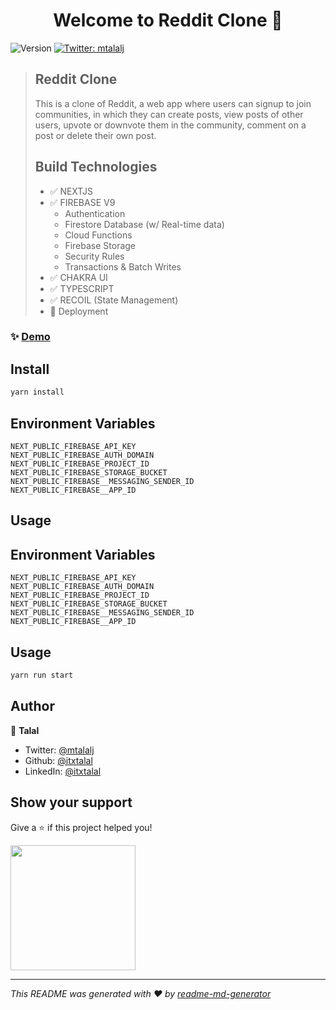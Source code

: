 <h1 align="center">Welcome to Reddit Clone 👋</h1>
<p>
  <img alt="Version" src="https://img.shields.io/badge/version-0.1.0-blue.svg?cacheSeconds=2592000" />
  <a href="https://twitter.com/mtalalj" target="_blank">
    <img alt="Twitter: mtalalj" src="https://img.shields.io/twitter/follow/mtalalj.svg?style=social" />
  </a>
</p>

> ## Reddit Clone
>
> This is a clone of Reddit, a web app where users can signup to join communities, in which they can create posts, view posts of other users, upvote or downvote them in the community, comment on a post or delete their own post.
>
> ## Build Technologies
>
> - ✅ NEXTJS
> - ✅ FIREBASE V9
>   - Authentication
>   - Firestore Database (w/ Real-time data)
>   - Cloud Functions
>   - Firebase Storage
>   - Security Rules
>   - Transactions & Batch Writes
> - ✅ CHAKRA UI
> - ✅ TYPESCRIPT
> - ✅ RECOIL (State Management)
> - 🚀 Deployment

### ✨ [Demo](https://reddit-cloney.netlify.app/)

## Install

```sh
yarn install
```

## Environment Variables

```
NEXT_PUBLIC_FIREBASE_API_KEY
NEXT_PUBLIC_FIREBASE_AUTH_DOMAIN
NEXT_PUBLIC_FIREBASE_PROJECT_ID
NEXT_PUBLIC_FIREBASE_STORAGE_BUCKET
NEXT_PUBLIC_FIREBASE__MESSAGING_SENDER_ID
NEXT_PUBLIC_FIREBASE__APP_ID
```

## Usage

## Environment Variables

```
NEXT_PUBLIC_FIREBASE_API_KEY
NEXT_PUBLIC_FIREBASE_AUTH_DOMAIN
NEXT_PUBLIC_FIREBASE_PROJECT_ID
NEXT_PUBLIC_FIREBASE_STORAGE_BUCKET
NEXT_PUBLIC_FIREBASE__MESSAGING_SENDER_ID
NEXT_PUBLIC_FIREBASE__APP_ID
```

## Usage

```sh
yarn run start
```

## Author

👤 **Talal**

- Twitter: [@mtalalj](https://twitter.com/mtalalj)
- Github: [@itxtalal](https://github.com/itxtalal)
- LinkedIn: [@itxtalal](https://linkedin.com/in/itxtalal)

## Show your support

<p>Give a ⭐️ if this project helped you!</p>
<a href="https://www.buymeacoffee.com/itxtalal"><img src="https://cdn.buymeacoffee.com/buttons/v2/default-yellow.png" width="200" /></a>

---

_This README was generated with ❤️ by [readme-md-generator](https://github.com/kefranabg/readme-md-generator)_
